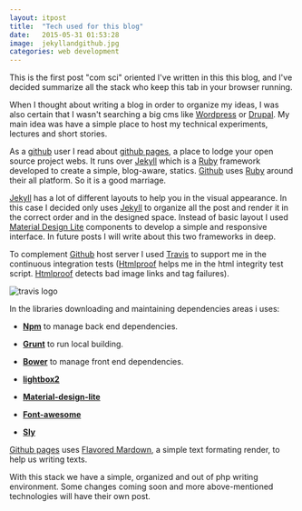 ```yaml
---
layout: itpost
title:  "Tech used for this blog"
date:   2015-05-31 01:53:28
image: 	jekyllandgithub.jpg
categories: web development
---
```


This is the first post "com sci" oriented I've written in this this blog, and I've decided summarize all the stack who keep this tab in your browser running.

When I thought about writing a blog in order to organize my ideas, I was also certain that I wasn't
searching a big cms like [Wordpress][wordpress] or [Drupal][drupal]. My main idea was have a simple place to host my technical experiments, lectures and short stories.

As a [github][githubNewrol] user I read about [github pages][githubpages], a place to lodge your open source project webs. It runs over [Jekyll][jekyll] which is a [Ruby][ruby]  framework developed to create a simple, blog-aware, statics.
[Github][github] uses [Ruby][ruby] around their all platform. So it is a good marriage.

[Jekyll][jekyll] has a lot of different layouts to help you in the visual appearance. In this case I decided only uses [Jekyll][jekyll] to organize all the post and render it in the correct order and in the designed space. Instead of basic layout I used [Material Design Lite][materialDesing] components to develop a simple and responsive interface. In future posts I will write about this two frameworks in deep.

To complement [Github][github] host server I used [Travis][travis] to support me in the continuous integration tests ([Htmlproof][htmlproof] helps me in the html integrity test script. [Htmlproof][htmlproof] detects bad image links and tag failures).

![travis logo](https://cdn.tutsplus.com/net/uploads/2013/09/travis-retina-logo.png)

In the libraries downloading and maintaining dependencies areas i uses:

*  **[Npm][npm]** to manage back end dependencies.

  * **[Grunt][grunt]** to run local building.


*  **[Bower][bower]** to manage front end dependencies.

  * **[lightbox2][lightbox2]**
  * **[Material-design-lite][materialDesing]**
  * **[Font-awesome][fontAwesome]**
  * **[Sly][sly]**

[Github pages][githubpages] uses [Flavored Mardown][flavoredMarkdown], a simple text formating render, to help us writing texts.

With this stack we have a simple, organized and out of php writing environment. Some changes coming soon and more above-mentioned technologies will have their own post.



[wordpress]: https://es.wordpress.com/
[drupal]: https://www.drupal.org/
[githubNewrol]: https://github.com/newrol
[github]: https://github.com/
[githubpages]: https://pages.github.com/
[jekyll]: https://jekyllrb.com/
[ruby]: https://www.ruby-lang.org/en/
[materialDesing]:http://www.getmdl.io/
[travis]: https://travis-ci.org/
[htmlproof]: https://github.com/gjtorikian/html-proofer
[npm]: https://www.npmjs.com/
[bower]: http://bower.io/
[grunt]: http://gruntjs.com/
[lightbox2]: http://lokeshdhakar.com/projects/lightbox2/
[fontAwesome]: https://fortawesome.github.io/Font-Awesome/
[sly]: http://darsa.in/sly/
[flavoredMarkdown]: https://github.com/adam-p/markdown-here/wiki/Markdown-Cheatsheet
